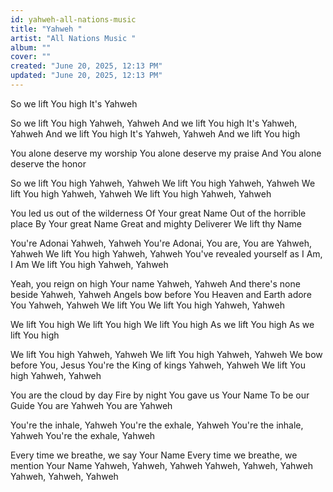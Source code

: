 ```yaml
---
id: yahweh-all-nations-music
title: "Yahweh "
artist: "All Nations Music "
album: ""
cover: ""
created: "June 20, 2025, 12:13 PM"
updated: "June 20, 2025, 12:13 PM"
---
```


So we lift You high
It's Yahweh

So we lift You high
Yahweh, Yahweh
And we lift You high
It's Yahweh, Yahweh
And we lift You high
It's Yahweh, Yahweh
And we lift You high

You alone deserve my worship
You alone deserve my praise
And You alone deserve the honor

So we lift You high
Yahweh, Yahweh
We lift You high
Yahweh, Yahweh
We lift You high
Yahweh, Yahweh
We lift You high
Yahweh, Yahweh

You led us out of the wilderness
Of Your great Name
Out of the horrible place
By Your great Name
Great and mighty Deliverer
We lift thy Name

You're Adonai
Yahweh, Yahweh
You're Adonai, You are, You are
Yahweh, Yahweh
We lift You high
Yahweh, Yahweh
You've revealed yourself as I Am, I Am
We lift You high
Yahweh, Yahweh

Yeah, you reign on high Your name
Yahweh, Yahweh
And there's none beside
Yahweh, Yahweh
Angels bow before You
Heaven and Earth adore You
Yahweh, Yahweh 
We lift You
We lift You high
Yahweh, Yahweh

We lift You high
We lift You high
We lift You high
As we lift You high
As we lift You high

We lift You high
Yahweh, Yahweh
We lift You high
Yahweh, Yahweh
We bow before You, Jesus
You're the King of kings
Yahweh, Yahweh
We lift You high
Yahweh, Yahweh

You are the cloud by day
Fire by night
You gave us Your Name
To be our Guide
You are Yahweh
You are Yahweh

You're the inhale, Yahweh
You're the exhale, Yahweh
You're the inhale, Yahweh
You're the exhale, Yahweh

Every time we breathe, we say Your Name
Every time we breathe, we mention Your Name
Yahweh, Yahweh, Yahweh
Yahweh, Yahweh, Yahweh
Yahweh, Yahweh, Yahweh

